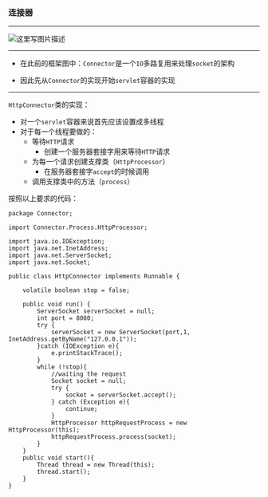 ### 连接器
***

![这里写图片描述](https://img-blog.csdn.net/20180412153025530?watermark/2/text/aHR0cHM6Ly9ibG9nLmNzZG4ubmV0L3FxXzM0ODYxMTAy/font/5a6L5L2T/fontsize/400/fill/I0JBQkFCMA==/dissolve/70)
***
 - 在此前的框架图中：`Connector`是一个`IO`多路复用来处理`socket`的架构
 
 - 因此先从`Connector`的实现开始`servlet`容器的实现

***

`HttpConnector`类的实现：

 - 对一个`servlet`容器来说首先应该设置成多线程
 - 对于每一个线程要做的：
	 - 等待`HTTP`请求
		 - 创建一个服务器套接字用来等待`HTTP`请求
	 - 为每一个请求创建支撑类（`HttpProcessor`）
		 - 在服务器套接字`accept`的时候调用
	 - 调用支撑类中的方法（`process`）

按照以上要求的代码：


```
package Connector;

import Connector.Process.HttpProcessor;

import java.io.IOException;
import java.net.InetAddress;
import java.net.ServerSocket;
import java.net.Socket;

public class HttpConnector implements Runnable {

    volatile boolean stop = false;

    public void run() {
        ServerSocket serverSocket = null;
        int port = 8080;
        try {
            serverSocket = new ServerSocket(port,1, InetAddress.getByName("127.0.0.1"));
        }catch (IOException e){
            e.printStackTrace();
        }
        while (!stop){
            //waiting the request
            Socket socket = null;
            try {
                socket = serverSocket.accept();
            } catch (Exception e){
                continue;
            }
            HttpProcessor httpRequestProcess = new HttpProcessor(this);
            httpRequestProcess.process(socket);
        }
    }
    public void start(){
        Thread thread = new Thread(this);
        thread.start();
    }
}
```

